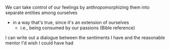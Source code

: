 
We can take control of our feelings by anthropomorphizing them into separate entities among ourselves
- in a way that's true, since it's an extension of ourselves
  - i.e., being consumed by our passions (Bible reference)

I can write out a dialogue between the sentiments I have and the reasonable mentor I'd wish I could have had
